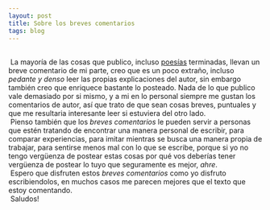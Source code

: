 ```yaml
---
layout: post
title: Sobre los breves comentarios
tags: blog
---
```

<br/>&nbsp;La mayoría de las cosas que publico, incluso [poesías](https://calevin.github.io/tag/blog/) terminadas, llevan un breve comentario de mi parte, creo que es un poco extraño, incluso _pedante y denso_ leer las propias explicaciones del autor, sin embargo también creo que enriquece bastante lo posteado. Nada de lo que publico vale demasiado por si mismo, y a mi en lo personal siempre me gustan los comentarios de autor, así que trato de que sean cosas breves, puntuales y que me resultaria interesante leer si estuviera del otro lado.<br/>&nbsp;Pienso también que los _breves comentarios_ le pueden servir a personas que estén tratando de encontrar una manera personal de escribir, para comparar experiencias, para imitar mientras se busca una manera propia de trabajar, para sentirse menos mal con lo que se escribe, porque si yo no tengo vergüenza de postear estas cosas por qué vos deberías tener vergüenza de postear lo tuyo que seguramente es mejor, *ahre*.<br/>&nbsp;Espero que disfruten estos _breves comentarios_ como yo disfruto escribiendolos, en muchos casos me parecen mejores que el texto que estoy comentando.<br/>&nbsp;Saludos!
